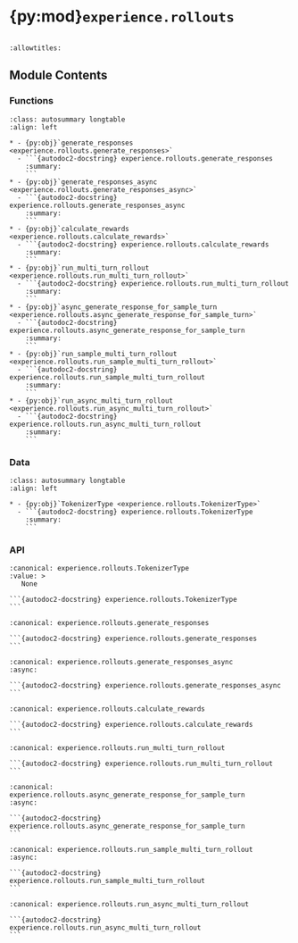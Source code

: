 # {py:mod}`experience.rollouts`

```{py:module} experience.rollouts
```

```{autodoc2-docstring} experience.rollouts
:allowtitles:
```

## Module Contents

### Functions

````{list-table}
:class: autosummary longtable
:align: left

* - {py:obj}`generate_responses <experience.rollouts.generate_responses>`
  - ```{autodoc2-docstring} experience.rollouts.generate_responses
    :summary:
    ```
* - {py:obj}`generate_responses_async <experience.rollouts.generate_responses_async>`
  - ```{autodoc2-docstring} experience.rollouts.generate_responses_async
    :summary:
    ```
* - {py:obj}`calculate_rewards <experience.rollouts.calculate_rewards>`
  - ```{autodoc2-docstring} experience.rollouts.calculate_rewards
    :summary:
    ```
* - {py:obj}`run_multi_turn_rollout <experience.rollouts.run_multi_turn_rollout>`
  - ```{autodoc2-docstring} experience.rollouts.run_multi_turn_rollout
    :summary:
    ```
* - {py:obj}`async_generate_response_for_sample_turn <experience.rollouts.async_generate_response_for_sample_turn>`
  - ```{autodoc2-docstring} experience.rollouts.async_generate_response_for_sample_turn
    :summary:
    ```
* - {py:obj}`run_sample_multi_turn_rollout <experience.rollouts.run_sample_multi_turn_rollout>`
  - ```{autodoc2-docstring} experience.rollouts.run_sample_multi_turn_rollout
    :summary:
    ```
* - {py:obj}`run_async_multi_turn_rollout <experience.rollouts.run_async_multi_turn_rollout>`
  - ```{autodoc2-docstring} experience.rollouts.run_async_multi_turn_rollout
    :summary:
    ```
````

### Data

````{list-table}
:class: autosummary longtable
:align: left

* - {py:obj}`TokenizerType <experience.rollouts.TokenizerType>`
  - ```{autodoc2-docstring} experience.rollouts.TokenizerType
    :summary:
    ```
````

### API

````{py:data} TokenizerType
:canonical: experience.rollouts.TokenizerType
:value: >
   None

```{autodoc2-docstring} experience.rollouts.TokenizerType
```

````

````{py:function} generate_responses(policy_generation: nemo_rl.models.generation.interfaces.GenerationInterface, generation_input_data: nemo_rl.distributed.batched_data_dict.BatchedDataDict[nemo_rl.models.generation.interfaces.GenerationDatumSpec], batch: nemo_rl.distributed.batched_data_dict.BatchedDataDict[nemo_rl.data.interfaces.DatumSpec], tokenizer: experience.rollouts.TokenizerType, input_lengths: torch.Tensor, include_logprobs: bool = True, greedy: bool = False) -> tuple[nemo_rl.distributed.batched_data_dict.BatchedDataDict[nemo_rl.data.interfaces.DatumSpec], list[torch.Tensor], dict[str, float | int]]
:canonical: experience.rollouts.generate_responses

```{autodoc2-docstring} experience.rollouts.generate_responses
```
````

````{py:function} generate_responses_async(policy_generation: nemo_rl.models.generation.interfaces.GenerationInterface, generation_input_data: nemo_rl.distributed.batched_data_dict.BatchedDataDict[nemo_rl.models.generation.interfaces.GenerationDatumSpec], batch: nemo_rl.distributed.batched_data_dict.BatchedDataDict[nemo_rl.data.interfaces.DatumSpec], tokenizer: experience.rollouts.TokenizerType, input_lengths: torch.Tensor, include_logprobs: bool = True, greedy: bool = False) -> tuple[nemo_rl.distributed.batched_data_dict.BatchedDataDict[nemo_rl.data.interfaces.DatumSpec], list[torch.Tensor], dict[str, float | int]]
:canonical: experience.rollouts.generate_responses_async
:async:

```{autodoc2-docstring} experience.rollouts.generate_responses_async
```
````

````{py:function} calculate_rewards(batch: nemo_rl.distributed.batched_data_dict.BatchedDataDict[nemo_rl.data.interfaces.DatumSpec], task_to_env: dict[str, nemo_rl.environments.interfaces.EnvironmentInterface]) -> nemo_rl.environments.interfaces.EnvironmentReturn
:canonical: experience.rollouts.calculate_rewards

```{autodoc2-docstring} experience.rollouts.calculate_rewards
```
````

````{py:function} run_multi_turn_rollout(policy_generation: nemo_rl.models.generation.interfaces.GenerationInterface, input_batch: nemo_rl.distributed.batched_data_dict.BatchedDataDict[nemo_rl.data.interfaces.DatumSpec], tokenizer: experience.rollouts.TokenizerType, task_to_env: dict[str, nemo_rl.environments.interfaces.EnvironmentInterface], max_seq_len: int, max_rollout_turns: int = 999999, greedy: bool = False) -> tuple[nemo_rl.distributed.batched_data_dict.BatchedDataDict[nemo_rl.data.interfaces.DatumSpec], dict[str, typing.Any]]
:canonical: experience.rollouts.run_multi_turn_rollout

```{autodoc2-docstring} experience.rollouts.run_multi_turn_rollout
```
````

````{py:function} async_generate_response_for_sample_turn(policy_generation: nemo_rl.models.generation.interfaces.GenerationInterface, sample_message_log: list[dict], sample_stop_strings: list[str] | None, tokenizer: experience.rollouts.TokenizerType, max_seq_len: int, greedy: bool = False) -> tuple[list[dict], torch.Tensor, torch.Tensor, dict[str, float]]
:canonical: experience.rollouts.async_generate_response_for_sample_turn
:async:

```{autodoc2-docstring} experience.rollouts.async_generate_response_for_sample_turn
```
````

````{py:function} run_sample_multi_turn_rollout(sample_idx: int, initial_sample_state: dict, policy_generation: nemo_rl.models.generation.interfaces.GenerationInterface, tokenizer: experience.rollouts.TokenizerType, task_to_env: dict[str, nemo_rl.environments.interfaces.EnvironmentInterface], max_seq_len: int, max_rollout_turns: int = 999999, greedy: bool = False) -> tuple[dict, dict[str, typing.Any]]
:canonical: experience.rollouts.run_sample_multi_turn_rollout
:async:

```{autodoc2-docstring} experience.rollouts.run_sample_multi_turn_rollout
```
````

````{py:function} run_async_multi_turn_rollout(policy_generation: nemo_rl.models.generation.interfaces.GenerationInterface, input_batch: nemo_rl.distributed.batched_data_dict.BatchedDataDict[nemo_rl.data.interfaces.DatumSpec], tokenizer: experience.rollouts.TokenizerType, task_to_env: dict[str, nemo_rl.environments.interfaces.EnvironmentInterface], max_seq_len: int, max_rollout_turns: int = 999999, greedy: bool = False) -> tuple[nemo_rl.distributed.batched_data_dict.BatchedDataDict[nemo_rl.data.interfaces.DatumSpec], dict[str, typing.Any]]
:canonical: experience.rollouts.run_async_multi_turn_rollout

```{autodoc2-docstring} experience.rollouts.run_async_multi_turn_rollout
```
````
